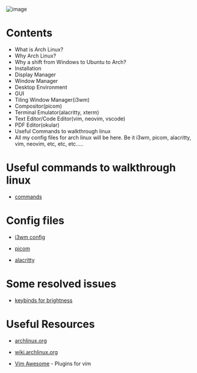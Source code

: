 ![image](https://user-images.githubusercontent.com/53268607/175838607-c24fb079-e956-4a14-8f19-927bf73c09b1.png)

# Contents

* What is Arch Linux?
* Why Arch Linux?
* Why a shift from Windows to Ubuntu to Arch?
* Installation 
* Display Manager 
* Window Manager
* Desktop Environment
* GUI
* Tiling Window Manager(i3wm)
* Compositor(picom)
* Terminal Emulator(alacritty, xterm)
* Text Editor/Code Editor(vim, neovim, vscode)
* PDF Editor(okular)
* Useful Commands to walkthrough linux
* All my config files for arch linux will be here. Be it i3wm, picom, alacritty, vim, neovim, etc, etc, etc.....

# Useful commands to walkthrough linux

* [commands](https://github.com/cosmo3769/arch/blob/main/commands/command.md)

# Config files

- [i3wm config](https://github.com/cosmo3769/arch/blob/main/.config/i3/config)
 
- [picom](https://github.com/cosmo3769/arch/blob/main/.config/picom/picom.conf)

- [alacritty](https://github.com/cosmo3769/arch/blob/main/.config/alacritty/alacritty.yml)

# Some resolved issues

- [keybinds for brightness](https://github.com/cosmo3769/arch/blob/main/brightness-arch/README.md)

# Useful Resources

- [archlinux.org](https://archlinux.org/)

- [wiki.archlinux.org](https://wiki.archlinux.org/)

- [Vim Awesome](https://vimawesome.com/) - Plugins for vim
